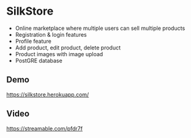 # SilkStore

- Online marketplace where multiple users can sell multiple products
- Registration & login features
- Profile feature
- Add product, edit product, delete product
- Product images with image upload
- PostGRE database



## Demo

https://silkstore.herokuapp.com/


## Video

https://streamable.com/pfdr7f
